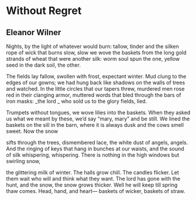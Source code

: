 # Without Regret
## Eleanor Wilner
Nights, by the light of whatever would burn:
tallow, tinder and the silken rope
of wick that burns slow, slow
we wove the baskets from the long gold strands
of wheat that were another silk: worm soul
spun the one, yellow seed in the dark soil, the other.

The fields lay fallow, swollen with frost,
expectant winter. Mud clung to the edges
of our gowns; we had hung back like shadows
on the walls of trees and watched. In the little circles
that our tapers threw, murdered men rose red
in their clanging armor, muttered
words that bled through the bars
of iron masks: _the lord
_
who sold us to the glory fields, lied.

Trumpets without tongues, we wove lilies
into the baskets. When they asked us
what we meant by these, we’d say “mary, mary”
and be still. We lined the baskets on the sill
in the barn, where it is always dusk
and the cows smell sweet. Now the snow

sifts through the trees, dismembered
lace, the white dust of angels, angels.
And the ringing of keys that hang
in bunches at our waists, and the sound of silk
whispering, whispering.
There is nothing in the high windows
but swirling snow,

the glittering milk of winter.
The halls grow chill. The candles flicker.
Let them wait who will and think what they want.
The lord has gone with the hunt, and the snow,
the snow grows thicker. Well he will keep
till spring thaw comes. Head, hand, and heart—
baskets of wicker, baskets of straw.